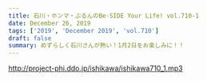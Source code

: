 ```yaml
---
title: 石川・ホンマ・ぶるんのBe-SIDE Your Life! vol.710-1
date: December 26, 2019
tags: ['2019', 'December 2019', 'vol.710']
draft: false
summary: めずらしく石川さんが熱い！1月2日をお楽しみに！！
---
```


http://project-phi.ddo.jp/ishikawa/ishikawa710_1.mp3
